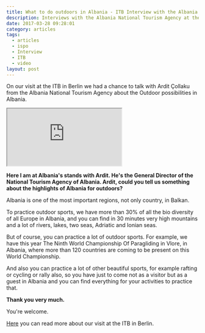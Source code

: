 ```yaml
---
title: What to do outdoors in Albania - ITB Interview with the Albania National Tourism Agency
description: Interviews with the Albania National Tourism Agency at the ITB
date: 2017-03-28 09:28:01
category: articles
tags:
  - articles
  - ispo
  - Interview
  - ITB
  - video
layout: post
---
```

On our visit at the ITB in Berlin we had a chance to talk with Ardit Çollaku from the Albania National Tourism Agency about the Outdoor possibilities in Albania.

<div class="embed-responsive embed-responsive-16by9">
  <iframe class="embed-responsive-item" src="https://youtu.be/FLZG51BRXcc"></iframe>
</div>



<!--more-->

**Here I am at Albania's stands with Ardit. He's the General Director of the National Tourism Agency of Albania. Ardit, could you tell us something about the highlights of Albania for outdoors?**

Albania is one of the most important regions, not only country, in Balkan.

To practice outdoor sports, we have more than 30% of all the bio diversity of all Europe in Albania, and you can find in 30 minutes very high mountains and a lot of rivers, lakes, two seas, Adriatic and Ionian seas.

But of course, you can practice a lot of outdoor sports. For example, we have this year The Ninth World Championship Of Paragliding in Vlore, in Albania, where more than 120 countries are coming to be present on this World Championship.

And also you can practice a lot of other beautiful sports, for example rafting or cycling or rally also, so you have just to come not as a visitor but as a guest in Albania and you can find everything for your activities to practice that.

**Thank you very much.**

You're welcome.

<a href="http://www.hikeventures.com/ITB-2017/">Here</a> you can read more about our visit at the ITB in Berlin.
